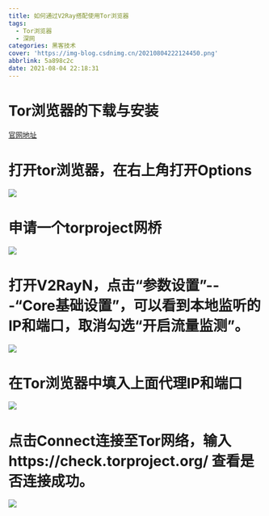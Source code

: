 ```yaml
---
title: 如何通过V2Ray搭配使用Tor浏览器
tags:
  - Tor浏览器
  - 深网
categories: 黑客技术
cover: 'https://img-blog.csdnimg.cn/20210804222124450.png'
abbrlink: 5a898c2c
date: 2021-08-04 22:18:31
---
```


# Tor浏览器的下载与安装
[官网地址](https://www.torproject.org/download/)

# 打开tor浏览器，在右上角打开Options 
![](https://img-blog.csdnimg.cn/20210804220646257.png)

# 申请一个torproject网桥 
![](https://img-blog.csdnimg.cn/20210804220947991.png)

# 打开V2RayN，点击“参数设置”---“Core基础设置”，可以看到本地监听的IP和端口，取消勾选“开启流量监测”。
![](https://img-blog.csdnimg.cn/20210804221245534.png)

# 在Tor浏览器中填入上面代理IP和端口
![](https://img-blog.csdnimg.cn/20210804221056877.png)

# 点击Connect连接至Tor网络，输入https://check.torproject.org/ 查看是否连接成功。
![](https://img-blog.csdnimg.cn/2021080422152456.png)